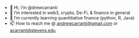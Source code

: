 - 👋 Hi, I’m @drewcarranti
- 👀 I’m interested in web3, crypto, De-Fi, & finance in general
- 🌱 I’m currently learning quantitiative finance (python, R, Java)
- 📫 How to reach me @ andrewcarranti@gmail.com or acarrant@stevens.edu

<!---
drewcarranti/drewcarranti is a ✨ special ✨ repository because its `README.md` (this file) appears on your GitHub profile.
You can click the Preview link to take a look at your changes.
--->
